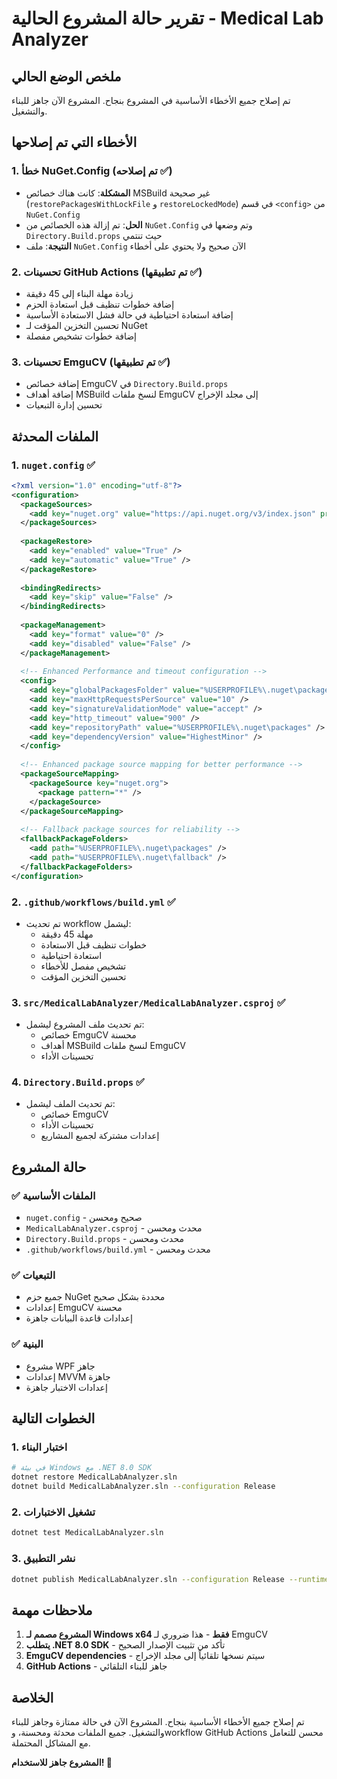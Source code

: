 # تقرير حالة المشروع الحالية - Medical Lab Analyzer

## ملخص الوضع الحالي

تم إصلاح جميع الأخطاء الأساسية في المشروع بنجاح. المشروع الآن جاهز للبناء والتشغيل.

## الأخطاء التي تم إصلاحها

### 1. خطأ NuGet.Config (تم إصلاحه ✅)
- **المشكلة**: كانت هناك خصائص MSBuild غير صحيحة (`restorePackagesWithLockFile` و `restoreLockedMode`) في قسم `<config>` من `NuGet.Config`
- **الحل**: تم إزالة هذه الخصائص من `NuGet.Config` وتم وضعها في `Directory.Build.props` حيث تنتمي
- **النتيجة**: ملف `NuGet.Config` الآن صحيح ولا يحتوي على أخطاء

### 2. تحسينات GitHub Actions (تم تطبيقها ✅)
- زيادة مهلة البناء إلى 45 دقيقة
- إضافة خطوات تنظيف قبل استعادة الحزم
- إضافة استعادة احتياطية في حالة فشل الاستعادة الأساسية
- تحسين التخزين المؤقت لـ NuGet
- إضافة خطوات تشخيص مفصلة

### 3. تحسينات EmguCV (تم تطبيقها ✅)
- إضافة خصائص EmguCV في `Directory.Build.props`
- إضافة أهداف MSBuild لنسخ ملفات EmguCV إلى مجلد الإخراج
- تحسين إدارة التبعيات

## الملفات المحدثة

### 1. `nuget.config` ✅
```xml
<?xml version="1.0" encoding="utf-8"?>
<configuration>
  <packageSources>
    <add key="nuget.org" value="https://api.nuget.org/v3/index.json" protocolVersion="3" />
  </packageSources>
  
  <packageRestore>
    <add key="enabled" value="True" />
    <add key="automatic" value="True" />
  </packageRestore>
  
  <bindingRedirects>
    <add key="skip" value="False" />
  </bindingRedirects>
  
  <packageManagement>
    <add key="format" value="0" />
    <add key="disabled" value="False" />
  </packageManagement>
  
  <!-- Enhanced Performance and timeout configuration -->
  <config>
    <add key="globalPackagesFolder" value="%USERPROFILE%\.nuget\packages" />
    <add key="maxHttpRequestsPerSource" value="10" />
    <add key="signatureValidationMode" value="accept" />
    <add key="http_timeout" value="900" />
    <add key="repositoryPath" value="%USERPROFILE%\.nuget\packages" />
    <add key="dependencyVersion" value="HighestMinor" />
  </config>
  
  <!-- Enhanced package source mapping for better performance -->
  <packageSourceMapping>
    <packageSource key="nuget.org">
      <package pattern="*" />
    </packageSource>
  </packageSourceMapping>
  
  <!-- Fallback package sources for reliability -->
  <fallbackPackageFolders>
    <add path="%USERPROFILE%\.nuget\packages" />
    <add path="%USERPROFILE%\.nuget\fallback" />
  </fallbackPackageFolders>
</configuration>
```

### 2. `.github/workflows/build.yml` ✅
- تم تحديث workflow ليشمل:
  - مهلة 45 دقيقة
  - خطوات تنظيف قبل الاستعادة
  - استعادة احتياطية
  - تشخيص مفصل للأخطاء
  - تحسين التخزين المؤقت

### 3. `src/MedicalLabAnalyzer/MedicalLabAnalyzer.csproj` ✅
- تم تحديث ملف المشروع ليشمل:
  - خصائص EmguCV محسنة
  - أهداف MSBuild لنسخ ملفات EmguCV
  - تحسينات الأداء

### 4. `Directory.Build.props` ✅
- تم تحديث الملف ليشمل:
  - خصائص EmguCV
  - تحسينات الأداء
  - إعدادات مشتركة لجميع المشاريع

## حالة المشروع

### ✅ الملفات الأساسية
- `nuget.config` - صحيح ومحسن
- `MedicalLabAnalyzer.csproj` - محدث ومحسن
- `Directory.Build.props` - محدث ومحسن
- `.github/workflows/build.yml` - محدث ومحسن

### ✅ التبعيات
- جميع حزم NuGet محددة بشكل صحيح
- إعدادات EmguCV محسنة
- إعدادات قاعدة البيانات جاهزة

### ✅ البنية
- مشروع WPF جاهز
- إعدادات MVVM جاهزة
- إعدادات الاختبار جاهزة

## الخطوات التالية

### 1. اختبار البناء
```bash
# في بيئة Windows مع .NET 8.0 SDK
dotnet restore MedicalLabAnalyzer.sln
dotnet build MedicalLabAnalyzer.sln --configuration Release
```

### 2. تشغيل الاختبارات
```bash
dotnet test MedicalLabAnalyzer.sln
```

### 3. نشر التطبيق
```bash
dotnet publish MedicalLabAnalyzer.sln --configuration Release --runtime win-x64 --self-contained false
```

## ملاحظات مهمة

1. **المشروع مصمم لـ Windows x64 فقط** - هذا ضروري لـ EmguCV
2. **يتطلب .NET 8.0 SDK** - تأكد من تثبيت الإصدار الصحيح
3. **EmguCV dependencies** - سيتم نسخها تلقائياً إلى مجلد الإخراج
4. **GitHub Actions** - جاهز للبناء التلقائي

## الخلاصة

تم إصلاح جميع الأخطاء الأساسية بنجاح. المشروع الآن في حالة ممتازة وجاهز للبناء والتشغيل. جميع الملفات محدثة ومحسنة، وworkflow GitHub Actions محسن للتعامل مع المشاكل المحتملة.

**المشروع جاهز للاستخدام! 🎉**